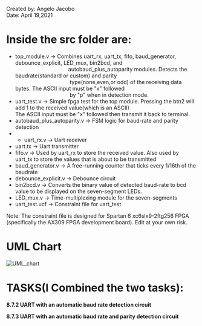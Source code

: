 Created by: Angelo Jacobo   
Date: April 19,2021  

# Inside the src folder are:  
* top_module.v -> Combines uart_rx, uart_tx, fifo, baud_generator, debounce_explicit, LED_mux, bin2bcd, and  
&emsp;&emsp;&emsp;&emsp;&emsp;&emsp;&emsp;&emsp;&emsp;&emsp;autobaud_plus_autoparity modules. Detects the baudrate(standard or custom) and parity   
&emsp;&emsp;&emsp;&emsp;&emsp;&emsp;&emsp;&emsp;&emsp;&emsp; type(none,even,or odd) of the receiving data bytes. The ASCII input must be "x" followed  
&emsp;&emsp;&emsp;&emsp;&emsp;&emsp;&emsp;&emsp;&emsp;&emsp; by "p" when in detection mode.  
* uart_test.v -> Simple fpga test for the top module. Pressing the btn2 will add 1 to the received value(which is an ASCII)  
The ASCII input must be "x" followed then transmit it back to terminal.  
* autobaud_plus_autoparity.v -> FSM logic for baud-rate and parity detection   
* * uart_rx.v -> Uart receiver   
* uart.tx -> Uart transmitter  
* fifo.v -> Used by uart_rx to store the received value. Also used by uart_tx to store the values that is about to be transmitted  
* baud_generator.v -> A free-running counter that ticks every 1/16th of the baudrate  
* debounce_explicit.v -> Debounce circuit  
* bin2bcd.v -> Converts the binary value of detected baud-rate to bcd value to be displayed on the seven-segment LEDs.  
* LED_mux.v -> Time-multiplexing module for the seven-segments  
* uart_test.ucf -> Constraint file for uart_test  

Note: The constraint file is designed for Spartan 6 xc6slx9-2ftg256 FPGA (specifically the AX309 FPGA development board). Edit at your own risk.

# UML Chart  
![UML_chart](https://user-images.githubusercontent.com/87559347/126113633-b21d0aa0-42c5-4ecd-9d58-4f99eb6277bf.jpg)  



# TASKS(I Combined the two tasks):  
**8.7.2 UART with an automatic baud rate detection circuit**

**8.7.3 UART with an automatic baud rate and parity detection circuit**
